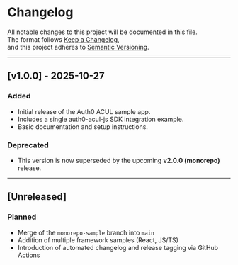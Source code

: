 # Changelog

All notable changes to this project will be documented in this file.  
The format follows [Keep a Changelog](https://keepachangelog.com/en/1.0.0/),  
and this project adheres to [Semantic Versioning](https://semver.org/spec/v2.0.0.html).

---

## [v1.0.0] - 2025-10-27

### Added

- Initial release of the Auth0 ACUL sample app.
- Includes a single auth0-acul-js SDK integration example.
- Basic documentation and setup instructions.

### Deprecated

- This version is now superseded by the upcoming **v2.0.0 (monorepo)** release.

---

## [Unreleased]

### Planned

- Merge of the `monorepo-sample` branch into `main`
- Addition of multiple framework samples (React, JS/TS)
- Introduction of automated changelog and release tagging via GitHub Actions

